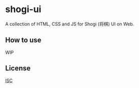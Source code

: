 # shogi-ui

A collection of HTML, CSS and JS for Shogi (将棋) UI on Web.

## How to use

WIP

## License

[ISC](LICENSE)
